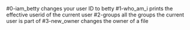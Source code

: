 #0-iam_betty changes your user ID to betty
#1-who_am_i prints the effective userid of the current user
#2-groups all the groups the current user is part of
#3-new_owner changes the owner of a file